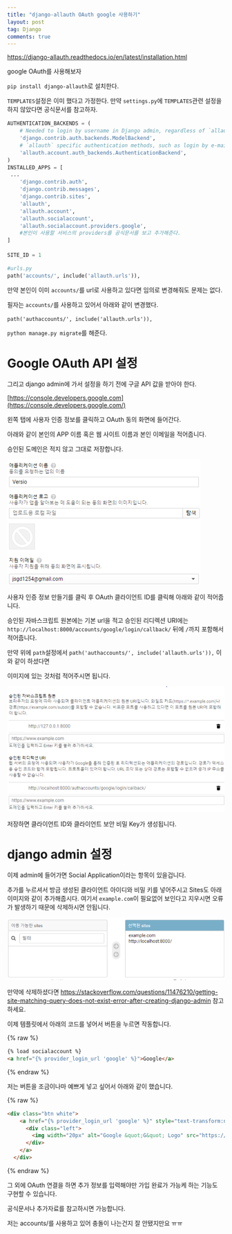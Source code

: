 ```yaml
---
title: "django-allauth OAuth google 사용하기"
layout: post
tag: Django
comments: true
---
```


<https://django-allauth.readthedocs.io/en/latest/installation.html>

google OAuth를 사용해보자

`pip install django-allauth`로 설치한다.

`TEMPLATES`설정은 이미 했다고 가정한다. 만약 `settings.py`에 `TEMPLATES`관련 설정을 하지 않았다면 공식문서를 참고하자.

```python
AUTHENTICATION_BACKENDS = (
    # Needed to login by username in Django admin, regardless of `allauth`
    'django.contrib.auth.backends.ModelBackend',
    # `allauth` specific authentication methods, such as login by e-mail
    'allauth.account.auth_backends.AuthenticationBackend',
)
INSTALLED_APPS = [
 ...
    'django.contrib.auth',
    'django.contrib.messages',
    'django.contrib.sites',
    'allauth',
    'allauth.account',
    'allauth.socialaccount',
    'allauth.socialaccount.providers.google',
    #본인이 사용할 서비스의 providers를 공식문서를 보고 추가해준다.
]

SITE_ID = 1
```


```python
#urls.py
path('accounts/', include('allauth.urls')),
```

만약 본인이 이미 `accounts/`를 url로 사용하고 있다면 임의로 변경해줘도 문제는 없다.

필자는 `accounts/`를 사용하고 있어서 아래와 같이 변경했다.

`path('authaccounts/', include('allauth.urls')),`

`python manage.py migrate`를 해준다.


# Google OAuth API 설정

그리고 django admin에 가서 설정을 하기 전에 구글 API 값을 받아야 한다.

[https://console.developers.google.com](https://console.developers.google.com/)

왼쪽 탭에 사용자 인증 정보를 클릭하고 OAuth 동의 화면에 들어간다.

아래와 같이 본인의 APP 이름 혹은 웹 사이트 이름과 본인 이메일을 적어줍니다.

승인된 도메인은 적지 않고 그대로 저장합니다.

<img src="/images/oauth.png">



사용자 인증 정보 만들기를 클릭 후 OAuth 클라이언트 ID를 클릭해 아래와 같이 적어줍니다.

승인된 자바스크립트 원본에는 기본 url을 적고 승인된 리디렉션 URI에는 `http://localhost:8000/accounts/google/login/callback/` 뒤에 `/`까지 포함해서 적어줍니다.

만약 위에 `path`설정에서 `path('authaccounts/', include('allauth.urls')),` 이와 같이 하셨다면

이미지에 있는 것처럼 적어주시면 됩니다.

<img src="/images/oauth2.png">

저장하면 클라이언트 ID와 클라이언트 보안 비밀 Key가 생성됩니다.


# django admin 설정

이제 admin에 들어가면 Social Application이라는 항목이 있을겁니다.

추가를 누르셔서 방금 생성된 클라이언트 아이디와 비밀 키를 넣어주시고 Sites도 아래 이미지와 같이 추가해줍시다. 여기서 `example.com`이 필요없어 보인다고 지우시면 오류가 발생하기 때문에 삭제하시면 안됩니다.

<img src="/images/oauth3.PNG">

만약에 삭제하셨다면 <https://stackoverflow.com/questions/11476210/getting-site-matching-query-does-not-exist-error-after-creating-django-admin> 참고하세요.

이제 템플릿에서 아래의 코드를 넣어서 버튼을 누르면 작동합니다.

{% raw %}

```html
{% load socialaccount %}
<a href="{% provider_login_url 'google' %}">Google</a>
```
{% endraw %}

저는 버튼을 조금이나마 예쁘게 넣고 싶어서 아래와 같이 했습니다.

{% raw %}
```html
<div class="btn white">
    <a href="{% provider_login_url 'google' %}" style="text-transform:none">
      <div class="left">
        <img width="20px" alt="Google &quot;G&quot; Logo" src="https://upload.wikimedia.org/wikipedia/commons/thumb/5/53/Google_%22G%22_Logo.svg/512px-Google_%22G%22_Logo.svg.png"/>
      </div>   
    </a>
  </div>
```
{% endraw %}


그 외에 OAuth 연결을 하면 추가 정보를 입력해야만 가입 완료가 가능케 하는 기능도 구현할 수 있습니다.

공식문서나 추가자료를 참고하시면 가능합니다.

저는 accounts/를 사용하고 있어 충돌이 나는건지 잘 안됐지만요 ㅠㅠ
